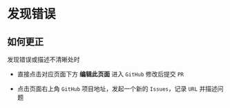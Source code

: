 # 发现错误


## 如何更正

发现错误或描述不清晰处时

- 直接点击对应页面下方 **编辑此页面** 进入 `GitHub` 修改后提交 `PR`

- 点击页面右上角 `GitHub` 项目地址，发起一个新的 `Issues`，记录 `URL` 并描述问题